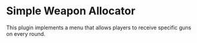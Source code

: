# Simple Weapon Allocator

This plugin implements a menu that allows players to
receive specific guns on every round.
